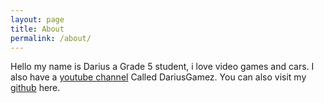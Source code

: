 ```yaml
---
layout: page
title: About
permalink: /about/
---
```


Hello my name is Darius a Grade 5 student, i love video games and cars. I also have a [youtube channel][yt] Called DariusGamez. You can also visit my [github][gt] here.

[yt]: https://www.youtube.com/channel/UCgBr-gIRrEnNzmVfpP_nS4A
[gt]: https://github.com/darius-chacko-jones